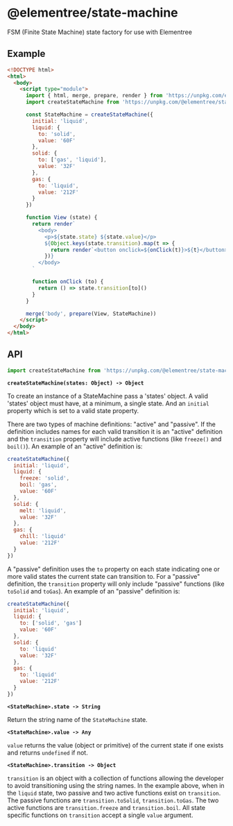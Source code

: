 # @elementree/state-machine
FSM (Finite State Machine) state factory for use with Elementree

## Example

```html
<!DOCTYPE html>
<html>
  <body>
    <script type="module">
      import { html, merge, prepare, render } from 'https://unpkg.com/elementree'
      import createStateMachine from 'https://unpkg.com/@elementree/state-machine'

      const StateMachine = createStateMachine({
        initial: 'liquid',
        liquid: {
          to: 'solid',
          value: '60F'
        },
        solid: {
          to: ['gas', 'liquid'],
          value: '32F'
        },
        gas: {
          to: 'liquid',
          value: '212F'
        }
      })

      function View (state) {
        return render`
          <body>
            <p>${state.state} ${state.value}</p>
            ${Object.keys(state.transition).map(t => {
              return render`<button onclick=${onClick(t)}>${t}</button>`
            })}
          </body>
        `

        function onClick (to) {
          return () => state.transition[to]()
        }
      }

      merge('body', prepare(View, StateMachine))
    </script>
  </body>
</html>
```

## API

```js
import createStateMachine from 'https://unpkg.com/@elementree/state-machine'
```

**`createStateMachine(states: Object) -> Object`**

To create an instance of a StateMachine pass a 'states' object. A valid 'states' object must have, at a minimum, a single state. And an `initial` property which is set to a valid state property.

There are two types of machine definitions: "active" and "passive". If the definition includes names for each valid transition it is an "active" definition and the `transition` property will include active functions (like `freeze()` and `boil()`). An example of an "active" definition is:

```js
createStateMachine({
  initial: 'liquid',
  liquid: {
    freeze: 'solid',
    boil: 'gas',
    value: '60F'
  },
  solid: {
    melt: 'liquid',
    value: '32F'
  },
  gas: {
    chill: 'liquid'
    value: '212F'
  }
})
```

A "passive" definition uses the `to` property on each state indicating one or more valid states the current state can transition to. For a "passive" definition, the `transition` property will only include "passive" functions (like `toSolid` and `toGas`). An example of an "passive" definition is:

```js
createStateMachine({
  initial: 'liquid',
  liquid: {
    to: ['solid', 'gas']
    value: '60F'
  },
  solid: {
    to: 'liquid'
    value: '32F'
  },
  gas: {
    to: 'liquid'
    value: '212F'
  }
})
```


**`<StateMachine>.state -> String`**

Return the string name of the `StateMachine` state.


**`<StateMachine>.value -> Any`**

`value` returns the value (object or primitive) of the current state if one exists and returns `undefined` if not.


**`<StateMachine>.transition -> Object`**

`transition` is an object with a collection of functions allowing the developer to avoid
transitioning using the string names. In the example above, when in the `liquid` state, two passive and two active functions exist on `transition`. The passive functions are `transition.toSolid`, `transition.toGas`. The two active functions are `transition.freeze` and `transition.boil`. All state specific functions on `transition` accept a single `value` argument.
